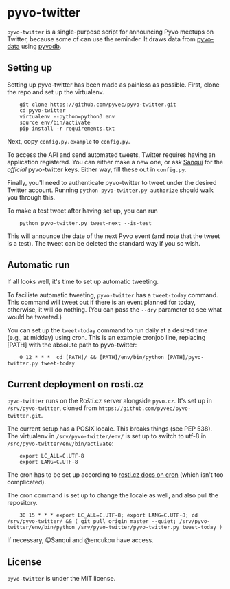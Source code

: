 # pyvo-twitter

`pyvo-twitter` is a single-purpose script for announcing Pyvo meetups on Twitter, because some of can use the reminder.  It draws data from [pyvo-data](https://github.com/pyvec/pyvo-data) using [pyvodb](https://github.com/pyvec/pyvodb/).

## Setting up

Setting up pyvo-twitter has been made as painless as possible.  First, clone the repo and set up the virtualenv.

```
    git clone https://github.com/pyvec/pyvo-twitter.git
    cd pyvo-twitter
    virtualenv --python=python3 env
    source env/bin/activate
    pip install -r requirements.txt
```

Next, copy `config.py.example` to `config.py`.

To access the API and send automated tweets, Twitter requires having an
application registered.  You can either make a new one, or ask
[Sanqui](https://github.com/sanqui/) for the *official* pyvo-twitter keys.
Either way, fill these out in `config.py`.

Finally, you'll need to authenticate pyvo-twitter to tweet under the desired
Twitter account.  Running `python pyvo-twitter.py authorize` should walk you
through this.

To make a test tweet after having set up, you can run

```
    python pyvo-twitter.py tweet-next --is-test
```

This will announce the date of the next Pyvo event (and note that the tweet
is a test).  The tweet can be deleted the standard way if you so wish.

## Automatic run

If all looks well, it's time to set up automatic tweeting.

To faciliate automatic tweeting, `pyvo-twitter` has a `tweet-today`
command.  This command will tweet out if there is an event planned for today,
otherwise, it will do nothing.  (You can pass the `--dry` parameter to
see what would be tweeted.)

You can set up the `tweet-today` command to run daily at a desired time (e.g.,
at midday) using cron.  This is an example cronjob line, replacing [PATH] with the absolute path to pyvo-twitter:

```
    0 12 * * *  cd [PATH]/ && [PATH]/env/bin/python [PATH]/pyvo-twitter.py tweet-today
```

## Current deployment on rosti.cz

`pyvo-twitter` runs on the Roští.cz server alongside `pyvo.cz`.  It's set up in `/srv/pyvo-twitter`, cloned from `https://github.com/pyvec/pyvo-twitter.git`.

The current setup has a POSIX locale.  This breaks things (see PEP 538).  The virtualenv in `/srv/pyvo-twitter/env/` is set up to switch to utf-8 in `/src/pyvo-twitter/env/bin/activate`:

```
    export LC_ALL=C.UTF-8
    export LANG=C.UTF-8
```

The cron has to be set up according to [rosti.cz docs on cron](https://docs.rosti.cz/tools/cron/) (which isn't too complicated).

The cron command is set up to change the locale as well, and also pull the repository.

```
    30 15 * * * export LC_ALL=C.UTF-8; export LANG=C.UTF-8; cd /srv/pyvo-twitter/ && ( git pull origin master --quiet; /srv/pyvo-twitter/env/bin/python /srv/pyvo-twitter/pyvo-twitter.py tweet-today )
```

If necessary, @Sanqui and @encukou have access.

## License
`pyvo-twitter` is under the MIT license.
